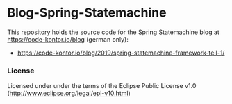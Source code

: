 # Blog-Spring-Statemachine

This repository holds the source code for the Spring Statemachine blog at https://code-kontor.io/blog (german only):

* https://code-kontor.io/blog/2019/spring-statemachine-framework-teil-1/

### License
Licensed under under the terms of the Eclipse Public License v1.0 (http://www.eclipse.org/legal/epl-v10.html)

